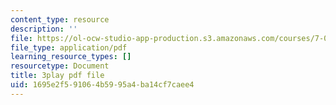 ```yaml
---
content_type: resource
description: ''
file: https://ol-ocw-studio-app-production.s3.amazonaws.com/courses/7-01sc-fundamentals-of-biology-fall-2011/1695e2f591064b5995a4ba14cf7caee4_dt4sSAb-7cE.pdf
file_type: application/pdf
learning_resource_types: []
resourcetype: Document
title: 3play pdf file
uid: 1695e2f5-9106-4b59-95a4-ba14cf7caee4
---
```

